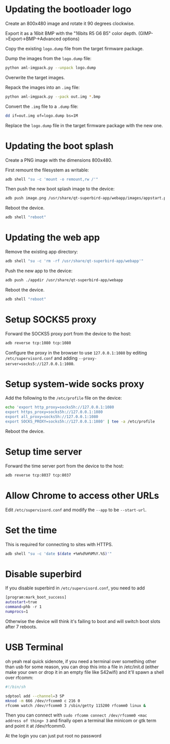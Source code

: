 # Updating the bootloader logo

Create an 800x480 image and rotate it 90 degrees clockwise.

Export it as a 16bit BMP with the "16bits R5 G6 B5" color depth. (GIMP->Export->BMP->Advanced options)

Copy the existing `logo.dump` file from the target firmware package.

Dump the images from the `logo.dump` file:

```sh
python aml-imgpack.py --unpack logo.dump
```

Overwrite the target images.

Repack the images into an `.img` file:

```sh
python aml-imgpack.py --pack out.img *.bmp
```

Convert the `.img` file to a `.dump` file:

```sh
dd if=out.img of=logo.dump bs=1M
```

Replace the `logo.dump` file in the target firmware package with the new one.

# Updating the boot splash

Create a PNG image with the dimensions 800x480.

First remount the filesystem as writable:

```sh
adb shell "su -c 'mount -o remount,rw /'"
```

Then push the new boot splash image to the device:

```sh
adb push image.png /usr/share/qt-superbird-app/webapp/images/appstart.png
```

Reboot the device.

```sh
adb shell "reboot"
```

# Updating the web app

Remove the existing app directory:

```sh
adb shell "su -c 'rm -rf /usr/share/qt-superbird-app/webapp'"
```

Push the new app to the device:

```sh
adb push ./appdir /usr/share/qt-superbird-app/webapp
```

Reboot the device.

```sh
adb shell "reboot"
```

# Setup SOCKS5 proxy

Forward the SOCKS5 proxy port from the device to the host:

```sh
adb reverse tcp:1080 tcp:1080
```

Configure the proxy in the browser to use `127.0.0.1:1080` by editing `/etc/supervisord.conf` and adding `--proxy-server=socks5://127.0.0.1:1080`.

# Setup system-wide socks proxy

Add the following to the `/etc/profile` file on the device:
```sh
echo 'export http_proxy=socks5h://127.0.0.1:1080
export https_proxy=socks5h://127.0.0.1:1080
export all_proxy=socks5h://127.0.0.1:1080
export SOCKS_PROXY=socks5h://127.0.0.1:1080' | tee -a /etc/profile
```

Reboot the device.

# Setup time server

Forward the time server port from the device to the host:

```sh
adb reverse tcp:8037 tcp:8037
```

# Allow Chrome to access other URLs

Edit `/etc/supervisord.conf` and modify the `--app` to be `--start-url`.

# Set the time

This is required for connecting to sites with HTTPS.

```sh
adb shell "su -c 'date $(date +%m%d%H%M%Y.%S)'"
```


# Disable superbird

If you disable superbird in `/etc/supervisord.conf`, you need to add

```sh
[program:mark_boot_success]
autostart=true
command=phb -r 1
numprocs=1
```

Otherwise the device will think it's failing to boot and will switch boot slots after 7 reboots.

# USB Terminal

oh yeah real quick sidenote, if you need a terminal over something other than usb for some reason, you can drop this into a file in /etc/init.d (either make your own or drop it in an empty file like S42wifi) and it'll spawn a shell over rfcomm:

```sh
#!/bin/sh

sdptool add --channel=3 SP
mknod -m 666 /dev/rfcomm0 c 216 0
rfcomm watch /dev/rfcomm0 3 /sbin/getty 115200 rfcomm0 linux &
```

Then you can connect with `sudo rfcomm connect /dev/rfcomm0 <mac address of thing> 3` and finally open a terminal like minicom or gtk term and point it at /dev/rfcomm0.

At the login you can just put root no password